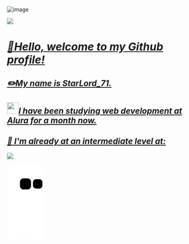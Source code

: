 ![image](https://user-images.githubusercontent.com/112039188/188994300-af23458b-eda2-4c7c-98e5-b705a5a555be.png)

<a  href="https://github.com/StarLord-71">
<img height="200em" src="https://github-readme-stats.vercel.app/api?username=StarLord-71&show_icons=true&theme=dark&include_all_commits=true&count_private=true"/>

<h1><strong><em>🙌Hello, welcome to my Github profile!</em></strong></h1>

<h2><strong><em>✏️My name is StarLord_71.</em></strong></h2>

<h2><em><img width= "30px" height="30px" style="display: inline" src="https://user-images.githubusercontent.com/112039188/188991310-d740486e-10cd-49f3-83c4-3b65782261c2.png">I have been studying web development at Alura for a month now. </em> </h2>

<h2> <em>🎯 I'm already at an intermediate level at: </em></h2>

<img height="200em" src="https://github-readme-stats.vercel.app/api/top-langs/?username=StarLord-71&layout=compact&langs_count=7&theme=dark"/>

![Snake animation](https://github.com/LeonardoBazani/LeonardoBazani/blob/output/github-contribution-grid-snake.svg)












